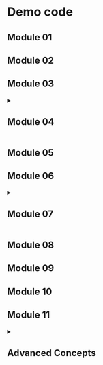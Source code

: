 # Demo code
<h2>Module 01</h2>

<h2>Module 02</h2>

<h2>Module 03</h2>   




<details><summary><h2>Module 04</h2></summary><Strong> 

  ```PowerShell
  Install-Module -Name PipelineDemo -Force                     # Install this before trying any of these examples
  ```
  ### Get-OpenTCPPortByVal
  #### Try ByValue pipeline

  ```PowerShell
  # ByValue Pipeline
  Get-ADComputer -Filter *          |        Get-OpenTCPPortByVal

  #
  # Get-Member shows type                    Get-Help shows:   
  # of [ADComputer] --------------> |----->  -Computer [ADComputer]
  #                                 |         Pipeline=True (ByValue)
  #                                 |
  #                                 |        -TcpPort [int]
  #                                 |         Pipeline=False

  # We can pipe the entire [ADComputer] object to Get-OpenTCPPortByVal
  # because of these two reasons:
  #   1. The -Computer parameter (from Get-OpenTCPPortByVal) can accept pipeline using ByValue {pipeline=True  ByValue}
  #   2. The type for the parameter -Computer matches the object produced by
  #      the "Get-ADComputer -Filter *" command {[ADComputer] = [ADComputer]} 
  ```
  #### ByValue pipeline succeeds
  
  
  ---
  
  ### Get-OpenTCPPortByPN
  #### Always try ByValue pipeline first
  
  ```PowerShell
  Get-ADComputer -Filter *          |        Get-OpenTCPPortByPN

  # This command produces           |        This command does NOT accept 
  # an [ADComputer] object          |        [ADComputer] objects ByValue
  
  # Get-Member shows type                    Get-Help shows:
  # of [ADComputer] ------------> X | X      -Name [String]
  #                                 |         Pipeline=True (ByPropertyName)
  #                                 |
  #                                 |        -TcpPort [int]
  #                                 |         Pipeline=False

  # This fails because there are no parameters in the Get-OpenTCPPortByPN command
  # that accept pipeline using ByValue that also have the type [ADComputer]
  ```
  #### ByValue pipeline failed --> PowerShell now tries the ByPropertyName pipeline

  ---
  
  ### Get-OpenTCPPortByPN  
  #### Resorting to ByPropertyName pipeline
  
  ```PowerShell
  Get-ADComputer -Filter *          |        Get-OpenTCPPortByPN

  # When Unpacking the [ADComputer] |        This command has the following
  # object we find these            |        parameters:
  # properties:                     |
  
  # Get-Member shows:                        Get-Help shows:
  #  Name              [String] --->|----->  -Name [string]  
  #  DNSHostName       [String]     |         pipeline=True  ByPropertyName
  #  Enabled           [Boolean]    |  
  #  DistinguishedName [String]     |        -TcpPort <Int32>
  #  ObjectClass       [String]     |         Pipeline=False
  #  ObjectGUID        [Guid]       |
  #  SamAccountName    [String]     |
  #  SID               [SID]        |
  #  UserPrincipalName [String]     |

  # We can pipe the value of the contents of the Name property to Get-OpenTCPPortByPN
  # because of these three reasons:
  #   1. The -Name parameter (from Get-OpenTCPPortByPN) can accept pipeline using ByPropertyName {pipeline=True  ByPropertyName}
  #   2. The property and parameter and property names are spelt exactly the same {Name = Name}
  #   3. The types for both of the property and parameter are the same {[string] = [string]} 
  ```
  #### ByPropertyName succeeds

  <br>

[Back to labs](https://github.com/brentd09/AZ040Labs/blob/main/README.md#powershell-labs)
  
</Strong></details> 

<h2>Module 05</h2>

<h2>Module 06</h2> 

<details><summary><h2>Module 07</h2></summary><Strong> 


### Demo: Foreach 

```PowerShell
# Report Which Computers Respond
$Computers = 'LON-Cl1','LON-DC1','LON-SVR1','LON-SVR2'
foreach  ($Computer in $Computers) {
  $ComputerResponded = Test-NetConnection -ComputerName $Computer -InformationLevel Quiet -WarningAction SilentlyContinue
  Write-Host "Computer $Computer responded: $ComputerResponded" 
}
```
[Back to labs](https://github.com/brentd09/AZ040Labs/blob/main/README.md#powershell-labs)

### Demo: if, do..until, nested loops

```PowerShell
# MasterMind Game
Clear-Host
$HiddenNumbers = 1..6 | Get-Random -Count 4
do {
  $WrongPos = 0
  $RightPos = 0
  do {
    [int[]]$Guess = (Read-Host -Prompt 'Enter 4 numbers 1-6 with commas to separate').split(',')
    $Guess = $Guess | Select-Object -Unique
    $HighestNumber = ($Guess | Sort-Object -Descending)[0] 
  } until ($Guess.count -eq 4 -and $HighestNumber -le 6 )
  foreach ($Index in 0..3) {
    if ($Guess[$Index] -eq $HiddenNumbers[$Index]) {$RightPos++}
    elseif ($Guess[$Index] -in $HiddenNumbers) {$WrongPos++}
  }
  Write-Host -ForegroundColor Yellow "$Guess -   RightPosition = $RightPos    WrongPosition = $WrongPos   " 
} until ($RightPos -eq 4)
```

[Back to labs](https://github.com/brentd09/AZ040Labs/blob/main/README.md#powershell-labs)
### Demo: Switch

```PowerShell
# Menu Script
Clear-Host
Write-Host Menu
Write-Host ----
Write-Host 
Write-Host 1...Add two numbers 
Write-Host 2...Multiply two numbers
Write-Host 3...Exit
Write-Host 
$Choice = Read-Host -Prompt 'Choose a menu number'
switch ($Choice) {
    1 {
      [double]$num1 = Read-Host -Prompt 'Enter the first number'
      [double]$num2 = Read-Host -Prompt 'Enter the second number'
      $num1 + $num2 
    }
    2 {
      [double]$num1 = Read-Host -Prompt 'Enter the first number'
      [double]$num2 = Read-Host -Prompt 'Enter the second number'
      $num1 * $num2 
    
    }
    3 {break}
    Default {Write-Host 'This was not a valid choice'}
}
```
[Back to labs](https://github.com/brentd09/AZ040Labs/blob/main/README.md#powershell-labs)
### Demo: For

```PowerShell
# Divide by a series of numbers
$Number = 345
for ($Count = 1; $Count -le 10; $Count++) {
  $Div = $Number / $Count
  Write-Host "$Number / $Count = $Div"
}
```

[Back to labs](https://github.com/brentd09/AZ040Labs/blob/main/README.md#powershell-labs)
### Demo: Do..While, If 

```PowerShell
# Guessing Game
Clear-Host
$Turns = 0
$HiddenNumber = 1..100 | Get-Random
do {
  [int]$Guess = Read-Host -Prompt 'Enter a number from 1 to 100'
  $Turns++
  if ($Guess -gt $HiddenNumber) {Write-Host 'Your Guess was too high'}
  elseif ($Guess -lt $HiddenNumber) {Write-Host 'Your Guess was too low'}
  else {Write-Host "You Guessed the number correctly, it took you $Turns turns"}
  }
} while ($HiddenNumber -ne $Guess)
```

[Back to labs](https://github.com/brentd09/AZ040Labs/blob/main/README.md#powershell-labs)
### Demo: Do..While, Switch, Break

```PowerShell
# Looping Menu Script
Clear-Host
do {
  Write-Host Menu
  Write-Host ----
  Write-Host 
  Write-Host 1...Add two numbers 
  Write-Host 2...Multiply two numbers
  Write-Host 3...Exit
  Write-Host 
  $Choice = Read-Host -Prompt 'Choose a menu number'
  switch ($Choice) {
    1 {
      [double]$num1 = Read-Host -Prompt 'Enter the first number'
      [double]$num2 = Read-Host -Prompt 'Enter the second number'
      $num1 + $num2 
    }
    2 {
      [double]$num1 = Read-Host -Prompt 'Enter the first number'
      [double]$num2 = Read-Host -Prompt 'Enter the second number'
      $num1 * $num2 
    
    }
    3 {break}
    Default {Write-Host 'This was not a valid choice'}
  }
} while ($Choice -ne 3)  
```

[Back to labs](https://github.com/brentd09/AZ040Labs/blob/main/README.md#powershell-labs)
### Demo: Break, Continue, Foreach, ArrayList 

```PowerShell
# Find Prime Numbers
function Find-Prime {
  Param (
    [int]$MaxNumber = 70
  )
  # Find Prime Numbers
  [System.Collections.ArrayList]$Primes = @()
  $Numbers = 1..$MaxNumber
  foreach  ($Number in $Numbers) {
    if ($Number -eq 1 ) {continue}
    $DivideBys = 2..$Number
    $IsPrime = $true
    foreach ($DivideBy in $DivideBys) {
      if ($DivideBy -gt ($Number / 2 + 1)) {break} # we only need to try half of the numbers 
      $Remainder = $Number % $DivideBy
      if ($Remainder -eq 0 -and $Number -ne $DivideBy) {
        $IsPrime = $false
        break # We already know this is not a prime now so no use going through the rest of the loop
      }
    }
    if ($IsPrime -eq $true) {$Primes += $Number}
  }
  
  Write-Progress -Activity Calculating Primes -Id 1 -Completed
  return $Primes
}

Find-Primes 
```
[Back to labs](https://github.com/brentd09/AZ040Labs/blob/main/README.md#powershell-labs)


</Strong></details> 

<h2>Module 08</h2>

<h2>Module 09</h2>

<h2>Module 10</h2>

<h2>Module 11</h2>

<details><summary><h2>Advanced Concepts</h2></summary><Strong> 
### Demo: Function, Param, PSCustomObject 
 
```PowerShell
function Get-IpConfig {
  [cmdletbinding()]
  Param(
    [switch]$All
  )
  $LiveAdapter = Get-NetAdapter -Physical | Where-Object {$_.status -eq 'up'}
  $IP4 = Get-NetIPAddress -AddressFamily IPv4 | where-Object {$_.ifIndex -eq $LiveAdapter.ifIndex}
  $DNSAddr = Get-DnsClientServerAddress -AddressFamily IPv4| where-Object {$_.InterfaceIndex -eq $LiveAdapter.ifIndex}
  $IPConfig = Get-NetIPInterface -InterfaceIndex 5 -AddressFamily IPv4
  $Routes = Get-NetRoute -AddressFamily IPv4
  if ($All -eq $true){
    return [PSCustomObject][ordered]@{
      InterfaceAlias = $LiveAdapter.ifAlias
      InterfaceIndex = $LiveAdapter.ifIndex
      MACAddress     = $LiveAdapter.LinkLayerAddress
      IPV4Address    = $IP4.IPAddress
      IPV4MaskLength = $IP4.PrefixLength
      DNSServer      = $DNSAddr.Address
      DHCPEnabled    = $IPConfig.Dhcp
      DefaultGateway = ($Routes | Where-Object {$_.DestinationPrefix -match '0.0.0.0' -and $_.IfIndex -eq $LiveAdapter.ifIndex}).NextHop
    }
  }
  else { 
    return [PSCustomObject][ordered]@{
      InterfaceAlias = $LiveAdapter.ifAlias
      IPV4Address    = $IP4.IPAddress
      IPV4MaskLength = $IP4.PrefixLength
    }
  }
}

Get-IpConfig
# Get-IpConfig -All

```

[Back to labs](https://github.com/brentd09/AZ040Labs/blob/main/README.md#powershell-labs)

### Demo: Break, Continue, Foreach, ArrayList, Function, Param, PSCustomObject

```PowerShell
function Get-Prime {
  [cmdletbinding()]
  param (
     [int]$MaxNumber = 50
  )
  # Find Prime Numbers
  [System.Collections.ArrayList]$Primes = @()
  $Numbers = 1..$MaxNumber
  foreach  ($Number in $Numbers) {
    if ($Number -eq 1 ) {continue}
    $DivideBys = 2..$Number
    $IsPrime = $true
    foreach ($DivideBy in $DivideBys) {
      if ($DivideBy -gt ($Number / 2 + 1)) {break} # we only need to try half of the numbers 
      $Remainder = $Number % $DivideBy
      if ($Remainder -eq 0 -and $Number -ne $DivideBy) {
        $IsPrime = $false
        break # We already know this is not a prime now so no use going through the rest of the loop
      }
    }
    if ($IsPrime -eq $true) {$Primes += $Number}
  }
  return [PSCustomObject]@{
    Primes     = $Primes
    MaxPrime   = $Primes[-1]
    PrimeCount = $Primes.count
  }
}

$PrimeData = Get-Prime -MaxNumber 10
$PrimeData
```

[Back to labs](https://github.com/brentd09/AZ040Labs/blob/main/README.md#powershell-labs)

</Strong></details>
